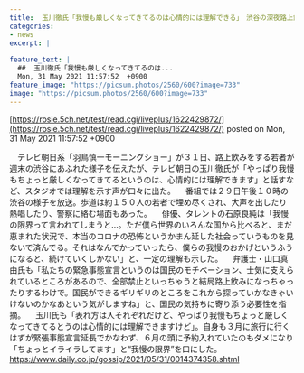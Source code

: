 ```yaml
---
title:  玉川徹氏「我慢も厳しくなってきてるのは心情的には理解できる」　渋谷の深夜路上飲みに  
categories:
- news
excerpt: |
  
feature_text: |
  ##  玉川徹氏「我慢も厳しくなってきてるのは...
  Mon, 31 May 2021 11:57:52  +0900
feature_image: "https://picsum.photos/2560/600?image=733"
image: "https://picsum.photos/2560/600?image=733"
---
```


[https://rosie.5ch.net/test/read.cgi/liveplus/1622429872/](https://rosie.5ch.net/test/read.cgi/liveplus/1622429872/)
posted on Mon, 31 May 2021 11:57:52  +0900

<!--more-->

　テレビ朝日系「羽鳥慎一モーニングショー」が３１日、路上飲みをする若者が週末の渋谷にあふれた様子を伝えたが、テレビ朝日の玉川徹氏が「やっぱり我慢もちょっと厳しくなってきてるというのは、心情的には理解できます」と話すなど、スタジオでは理解を示す声が口々に出た。 　番組では２９日午後１０時の渋谷の様子を放送。歩道は約１５０人の若者で埋め尽くされ、大声を出したり熱唱したり、警察に絡む場面もあった。 　俳優、タレントの石原良純は「我慢の限界って言われてしまうと…。ただ僕ら世界のいろんな国から比べると、まだ恵まれた状況で、本当のコロナの恐怖というかまん延した社会っていうものを見ないで済んでる。それはなんでかっていったら、僕らの我慢のおかげというふうになると、続けていくしかない」と、一定の理解も示した。 　弁護士・山口真由氏も「私たちの緊急事態宣言というのは国民のモチベーション、士気に支えられているところがあるので、全部禁止といっちゃうと結局路上飲みになっちゃったりするわけで。国民ができるギリギリのところをこれから探っていかなきゃいけないのかなあという気がしますね」と、国民の気持ちに寄り添う必要性を指摘。 　玉川氏も「表れ方は人それぞれだけど、やっぱり我慢もちょっと厳しくなってきてるとうのは心情的には理解できますけど」。自身も３月に旅行に行くはずが緊張事態宣言延長でかなわず、６月の頭に予約入れていたのもダメになり「ちょっとイライラしてます」と“我慢の限界”を口にした。 https://www.daily.co.jp/gossip/2021/05/31/0014374358.shtml
